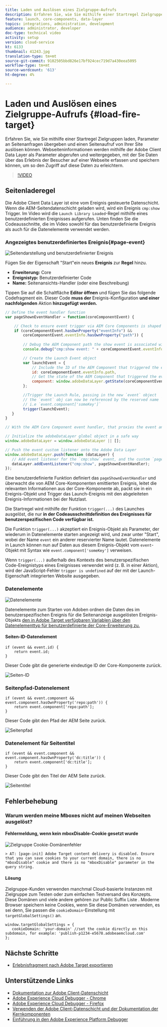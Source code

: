 ```yaml
---
title: Laden und Auslösen eines Zielgruppe-Aufrufs
description: Erfahren Sie, wie Sie mithilfe einer Startregel Zielgruppen laden, Parameter an Seitenanfragen übergeben und einen Seitenaufruf von Ihrer Site auslösen können. Seiteninformationen werden mithilfe der Adobe Client Data Layer abgerufen und als Parameter übergeben, mit denen Sie Daten über das Erlebnis der Besucher auf einer Webseite erfassen und speichern können, um so den Zugriff auf diese Daten zu erleichtern.
feature: launch, core-components, data-layer
topics: integrations, administration, development
audience: administrator, developer
doc-type: technical video
activity: setup
version: cloud-service
kt: 6133
thumbnail: 41243.jpg
translation-type: tm+mt
source-git-commit: 9102505bbd826e17bf924cec719d7a430eea5095
workflow-type: tm+mt
source-wordcount: '613'
ht-degree: 4%

---
```



# Laden und Auslösen eines Zielgruppe-Aufrufs {#load-fire-target}

Erfahren Sie, wie Sie mithilfe einer Startregel Zielgruppen laden, Parameter an Seitenanfragen übergeben und einen Seitenaufruf von Ihrer Site auslösen können. Webseiteninformationen werden mithilfe der Adobe Client Data Layer als Parameter abgerufen und weitergegeben, mit der Sie Daten über das Erlebnis der Besucher auf einer Webseite erfassen und speichern können, um so den Zugriff auf diese Daten zu erleichtern.

>[!VIDEO](https://video.tv.adobe.com/v/41243?quality=12&learn=on)

## Seitenladeregel

Die Adobe Client Data Layer ist eine vom Ereignis gesteuerte Datenschicht. Wenn die AEM-Seitendatenschicht geladen wird, wird ein Ereignis `cmp:show` Trigger. Im Video wird die `Launch Library Loaded`-Regel mithilfe eines benutzerdefinierten Ereignisses aufgerufen. Unten finden Sie die Codeausschnitte, die im Video sowohl für das benutzerdefinierte Ereignis als auch für die Datenelemente verwendet werden.

### Angezeigtes benutzerdefiniertes Ereignis{#page-event}

![Seitendarstellung und benutzerdefinierter Ereignis](assets/load-and-fire-target-call.png)

Fügen Sie der Eigenschaft &quot;Start&quot;ein neues **Ereignis** zur **Regel** hinzu.

+ __Erweiterung:__ Core
+ __Ereignistyp:__ Benutzerdefinierter Code
+ __Name:__ Seitenansichts-Handler (oder eine Beschreibung)

Tippen Sie auf die Schaltfläche __Editor öffnen__ und fügen Sie das folgende Codefragment ein. Dieser Code __muss der__ Ereignis-Konfiguration __und einer nachfolgenden__ Aktion __hinzugefügt werden.__

```javascript
// Define the event handler function
var pageShownEventHandler = function(coreComponentEvent) {

    // Check to ensure event trigger via AEM Core Components is shaped correctly
    if (coreComponentEvent.hasOwnProperty("eventInfo") && 
        coreComponentEvent.eventInfo.hasOwnProperty("path")) {
    
        // Debug the AEM Component path the show event is associated with
        console.debug("cmp:show event: " + coreComponentEvent.eventInfo.path);

        // Create the Launch Event object
        var launchEvent = {
            // Include the ID of the AEM Component that triggered the event
            id: coreComponentEvent.eventInfo.path,
            // Get the state of the AEM Component that triggered the event           
            component: window.adobeDataLayer.getState(coreComponentEvent.eventInfo.path)
        };

        //Trigger the Launch Rule, passing in the new `event` object
        // the `event` obj can now be referenced by the reserved name `event` by other Launch data elements
        // i.e `event.component['someKey']`
        trigger(launchEvent);
   }
}

// With the AEM Core Component event handler, that proxies the event and relevant information to Adobe Launch, defined above...

// Initialize the adobeDataLayer global object in a safe way
window.adobeDataLayer = window.adobeDataLayer || [];

// Push the event custom listener onto the Adobe Data Layer
window.adobeDataLayer.push(function (dataLayer) {
   // Add event listener for the `cmp:show` event, and the custom `pageShownEventHandler` function as the callback
   dataLayer.addEventListener("cmp:show", pageShownEventHandler);
});
```

Eine benutzerdefinierte Funktion definiert das `pageShownEventHandler` und überwacht die von AEM Core-Komponenten emittierten Ereignis, leitet die relevanten Informationen aus der Core-Komponente ab, packt sie in ein Ereignis-Objekt und Trigger das Launch-Ereignis mit den abgeleiteten Ereignis-Informationen bei der Nutzlast.

Die Startregel wird mithilfe der Funktion `trigger(...)` des Launches ausgelöst, die nur __in der Codeausschnittdefinition des Ereignisses für benutzerspezifischen Code verfügbar ist.__

Die Funktion `trigger(...)` akzeptiert ein Ereignis-Objekt als Parameter, der wiederum in Datenelemente starten angezeigt wird, und zwar unter &quot;Start&quot;, wobei der Name `event` ein anderer reservierter Name lautet. Datenelemente in Launch können nun auf Daten aus diesem Ereignis-Objekt vom `event`-Objekt mit Syntax wie `event.component['someKey']` verweisen.

Wenn `trigger(...)` außerhalb des Kontexts des benutzerspezifischen Code-Ereignistyps eines Ereignisses verwendet wird (z. B. in einer Aktion), wird der JavaScript-Fehler `trigger is undefined` auf der mit der Launch-Eigenschaft integrierten Website ausgegeben.


### Datenelemente

![Datenelemente](assets/data-elements.png)

Datenelemente zum Starten von Adoben ordnen die Daten des im benutzerspezifischen Ereignis für die Seitenanzeige ausgelösten Ereignis-Objekts [den in Adobe Target verfügbaren Variablen über den Datenelementtyp für benutzerdefinierte  der Core-Erweiterung zu.](#page-event)

#### Seiten-ID-Datenelement

```
if (event && event.id) {
    return event.id;
}
```

Dieser Code gibt die generierte eindeutige ID der Core-Komponente zurück.

![Seiten-ID](assets/pageid.png)

### Seitenpfad-Datenelement

```
if (event && event.component && event.component.hasOwnProperty('repo:path')) {
    return event.component['repo:path'];
}
```

Dieser Code gibt den Pfad der AEM Seite zurück.

![Seitenpfad](assets/pagepath.png)

### Datenelement für Seitentitel

```
if (event && event.component && event.component.hasOwnProperty('dc:title')) {
    return event.component['dc:title'];
}
```

Dieser Code gibt den Titel der AEM Seite zurück.

![Seitentitel](assets/pagetitle.png)

## Fehlerbehebung

### Warum werden meine Mboxes nicht auf meinen Webseiten ausgelöst?

#### Fehlermeldung, wenn kein mboxDisable-Cookie gesetzt wurde

![Zielgruppe Cookie-Domänenfehler](assets/target-cookie-error.png)

```
> AT: [page-init] Adobe Target content delivery is disabled. Ensure that you can save cookies to your current domain, there is no "mboxDisable" cookie and there is no "mboxDisable" parameter in the query string.
```

#### Lösung

Zielgruppe-Kunden verwenden manchmal Cloud-basierte Instanzen mit Zielgruppe zum Testen oder zum einfachen Testversand des Konzepts. Diese Domänen und viele andere gehören zur Public Suffix Liste .
Moderne Browser speichern keine Cookies, wenn Sie diese Domänen verwenden, es sei denn, Sie passen die `cookieDomain`-Einstellung mit `targetGlobalSettings()` an.

```
window.targetGlobalSettings = {  
   cookieDomain: 'your-domain' //set the cookie directly on this subdomain, for example: 'publish-p1234-e5678.adobeaemcloud.com'
};
```

## Nächste Schritte

+ [Erlebnisfragment nach Adobe Target exportieren](./export-experience-fragment-target.md)

## Unterstützende Links

+ [Dokumentation zur Adobe Client-Datenschicht](https://github.com/adobe/adobe-client-data-layer/wiki)
+ [Adobe Experience Cloud Debugger - Chrome](https://chrome.google.com/webstore/detail/adobe-experience-cloud-de/ocdmogmohccmeicdhlhhgepeaijenapj)
+ [Adobe Experience Cloud Debugger - Firefox](https://addons.mozilla.org/en-US/firefox/addon/adobe-experience-platform-dbg/)
+ [Verwenden der Adobe Client-Datenschicht und der Dokumentation der Kernkomponenten](https://docs.adobe.com/content/help/de-DE/experience-manager-core-components/using/developing/data-layer/overview.html)
+ [Einführung in den Adobe Experience Platform Debugger](https://docs.adobe.com/content/help/en/platform-learn/tutorials/data-ingestion/web-sdk/introduction-to-the-experience-platform-debugger.html)